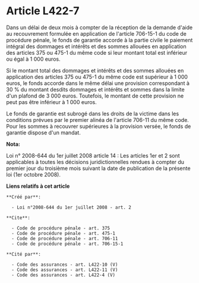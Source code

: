 # Article L422-7

Dans un délai de deux mois à compter de la réception de la demande d'aide au recouvrement formulée en application de
l'article 706-15-1 du code de procédure pénale, le fonds de garantie accorde à la partie civile le paiement intégral des
dommages et intérêts et des sommes allouées en application des articles 375 ou 475-1 du même code si leur montant total est
inférieur ou égal à 1 000 euros. 

Si le montant total des dommages et intérêts et des sommes allouées en application des articles 375 ou 475-1 du même code est
supérieur à 1 000 euros, le fonds accorde dans le même délai une provision correspondant à 30 % du montant desdits dommages
et intérêts et sommes dans la limite d'un plafond de 3 000 euros. Toutefois, le montant de cette provision ne peut pas être
inférieur à 1 000 euros. 

Le fonds de garantie est subrogé dans les droits de la victime dans les conditions prévues par le premier alinéa de l'article
706-11 du même code. Pour les sommes à recouvrer supérieures à la provision versée, le fonds de garantie dispose d'un mandat.

**Nota:**

Loi n° 2008-644 du 1er juillet 2008 article 14 : Les articles 1er et 2 sont applicables à toutes les décisions
juridictionnelles rendues à compter du premier jour du troisième mois suivant la date de publication de la présente loi (1er
octobre 2008).

**Liens relatifs à cet article**

	**Créé par**:

	  - Loi n°2008-644 du 1er juillet 2008 - art. 2

	**Cite**:

	  - Code de procédure pénale - art. 375
	  - Code de procédure pénale - art. 475-1
	  - Code de procédure pénale - art. 706-11
	  - Code de procédure pénale - art. 706-15-1

	**Cité par**:

	  - Code des assurances - art. L422-10 (V)
	  - Code des assurances - art. L422-11 (V)
	  - Code des assurances - art. L422-4 (V)
